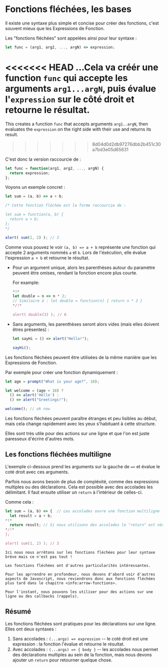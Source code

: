 # Fonctions fléchées, les bases

Il existe une syntaxe plus simple et concise pour créer des fonctions, c'est souvent mieux que les Expressions de Fonction.

Les "fonctions fléchées" sont appelées ainsi pour leur syntaxe :

```js
let func = (arg1, arg2, ..., argN) => expression;
```

<<<<<<< HEAD
...Cela va créér une function `func` qui accepte les arguments `arg1...argN`, puis évalue l'`expression` sur le côté droit et retourne le résultat.
=======
This creates a function `func` that accepts arguments `arg1..argN`, then evaluates the `expression` on the right side with their use and returns its result.
>>>>>>> 8d04d0d2db97276dbb2b451c30a7bd3e05d65831

C'est donc la version raccourcie de :

```js
let func = function(arg1, arg2, ..., argN) {
  return expression;
};
```

Voyons un exemple concret :

```js run
let sum = (a, b) => a + b;

/* Cette fonction fléchée est la forme raccourcie de :

let sum = function(a, b) {
  return a + b;
};
*/

alert( sum(1, 2) ); // 3
```

Comme vous pouvez le voir `(a, b) => a + b` représente une fonction qui accepte 2 arguments nommés `a` et `b`. Lors de l'éxécution, elle évalue l'expression `a + b` et retourne le résultat.

- Pour un argument unique, alors les parenthèses autour du paramètre peuvent être omises, rendant la fonction encore plus courte.

    For example:

    ```js run
    *!*
    let double = n => n * 2;
    // Similaire à : let double = function(n) { return n * 2 }
    */!*

    alert( double(3) ); // 6
    ```

- Sans arguments, les parenthèses seront alors vides (mais elles doivent êtres présentes) :

    ```js run
    let sayHi = () => alert("Hello!");

    sayHi();
    ```

Les fonctions fléchées peuvent être utilisées de la même manière que les Expressions de Fonction.

Par exemple pour créer une fonction dynamiquement :

```js run
let age = prompt("What is your age?", 18);

let welcome = (age < 18) ?
  () => alert('Hello') :
  () => alert("Greetings!");

welcome(); // ok now
```

Les fonctions fléchées peuvent paraître étranges et peu lisibles au début, mais cela change rapidement avec les yeux s'habituant à cette structure.

Elles sont très utile pour des actions sur une ligne et que l'on est juste paresseux d'écrire d'autres mots.

## Les fonctions fléchées multiligne

L'exemple ci-dessous prend les arguments sur la gauche de `=>` et évalue le coté droit avec ces arguments.

Parfois nous avons besoin de plus de compléxité, comme des expressions multiples ou des déclarations. Cela est possible avec des accolades les délimitant. Il faut ensuite utiliser un `return` à l'intérieur de celles-ci.

Comme cela :

```js run
let sum = (a, b) => {  // Les accolades ouvre une fonction multiligne
  let result = a + b;
*!*
  return result; // Si nous utilisons des accolades le "return" est nécessaire
*/!*
};

alert( sum(1, 2) ); // 3
```

```smart header="Plus à venir"
Ici nous nous arrêtons sur les fonctions fléchées pour leur syntaxe bréve mais ce n'est pas tout !

Les fonctions fléchées ont d'autres particularités intéressantes.

Pour les aprrendre en profondeur, nous devons d'abord voir d'autres aspects de Javascript, nous reviendrons donc aux fonctions fléchées plus tard dans le chapitre <info:arrow-functions>.

Pour l'instant, nous pouvons les utiliser pour des actions sur une ligne ou des callbacks (rappels).
```

## Résumé

Les fonctions fléchées sont pratiques pour les déclarations sur une ligne. Elles ont deux syntaxes :

1. Sans accolades : `(...args) => expression` -- le coté droit est une expression : la fonction l'évalue et retourne le résultat.
2. Avec accolades : `(...args) => { body }` -- les accolades nous permet des déclarations multiples au sein de la fonction, mais nous devons ajouter un `return` pour retourner quelque chose.
